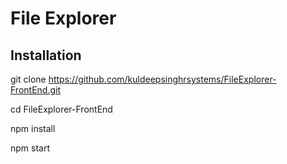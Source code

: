 # File Explorer

 ## Installation
git clone https://github.com/kuldeepsinghrsystems/FileExplorer-FrontEnd.git

cd FileExplorer-FrontEnd

npm install

npm start
